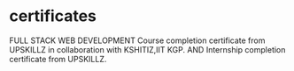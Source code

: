 # certificates
FULL STACK WEB DEVELOPMENT Course completion certificate from UPSKILLZ in collaboration with
KSHITIZ,IIT KGP. 
AND
Internship completion certificate from UPSKILLZ.
